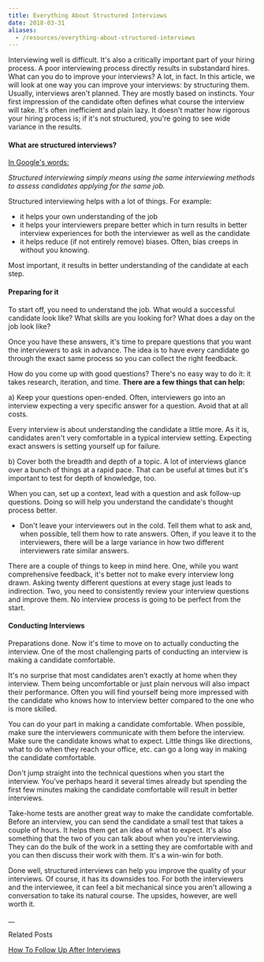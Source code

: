 ```yaml
---
title: Everything About Structured Interviews
date: 2018-03-31
aliases:
  - /resources/everything-about-structured-interviews
---
```

Interviewing well is difficult. It's also a critically important part of your hiring process. A poor interviewing process directly results in substandard hires.
  What can you do to improve your interviews? A lot, in fact.
In this article, we will look at one way you can improve your interviews: by structuring them. Usually, interviews aren't planned. They are mostly based on instincts. Your first impression of the candidate often defines what course the interview will take. It's often inefficient and plain lazy. It doesn't matter how rigorous your hiring process is; if it's not structured, you're going to see wide variance in the results.

#### What are structured interviews?

[In Google's words:](https://rework.withgoogle.com/guides/hiring-use-structured-interviewing/steps/introduction/)
  
 _Structured interviewing simply means using the same interviewing methods to assess candidates applying for the same job._

Structured interviewing helps with a lot of things. For example:

- it helps your own understanding of the job
- it helps your interviewers prepare better which in turn results in better interview experiences for both the interviewer as well as the candidate
- it helps reduce (if not entirely remove) biases. Often, bias creeps in without you knowing.

Most important, it results in better understanding of the candidate at each step.

#### Preparing for it

To start off, you need to understand the job. What would a successful candidate look like? What skills are you looking for? What does a day on the job look like?

Once you have these answers, it's time to prepare questions that you want the interviewers to ask in advance. The idea is to have every candidate go through the exact same process so you can collect the right feedback.

How do you come up with good questions? There's no easy way to do it: it takes research, iteration, and time. **There are a few things that can help:**

a) Keep your questions open-ended. Often, interviewers go into an interview expecting a very specific answer for a question. Avoid that at all costs.

Every interview is about understanding the candidate a little more. As it is, candidates aren't very comfortable in a typical interview setting. Expecting exact answers is setting yourself up for failure.

b) Cover both the breadth and depth of a topic. A lot of interviews glance over a bunch of things at a rapid pace. That can be useful at times but it's important to test for depth of knowledge, too.

When you can, set up a context, lead with a question and ask follow-up questions. Doing so will help you understand the candidate's thought process better.

- Don't leave your interviewers out in the cold. Tell them what to ask and, when possible, tell them how to rate answers. Often, if you leave it to the interviewers, there will be a large variance in how two different interviewers rate similar answers.

There are a couple of things to keep in mind here. One, while you want comprehensive feedback, it's better not to make every interview long drawn. Asking twenty different questions at every stage just leads to indirection. Two, you need to consistently review your interview questions and improve them. No interview process is going to be perfect from the start.

#### Conducting Interviews

Preparations done. Now it's time to move on to actually conducting the interview. One of the most challenging parts of conducting an interview is making a candidate comfortable.

It's no surprise that most candidates aren't exactly at home when they interview. Them being uncomfortable or just plain nervous will also impact their performance. Often you will find yourself being more impressed with the candidate who knows how to interview better compared to the one who is more skilled.

You can do your part in making a candidate comfortable. When possible, make sure the interviewers communicate with them before the interview. Make sure the candidate knows what to expect. Little things like directions, what to do when they reach your office, etc. can go a long way in making the candidate comfortable.

Don't jump straight into the technical questions when you start the interview. You've perhaps heard it several times already but spending the first few minutes making the candidate comfortable will result in better interviews.

Take-home tests are another great way to make the candidate comfortable. Before an interview, you can send the candidate a small test that takes a couple of hours. It helps them get an idea of what to expect. It's also something that the two of you can talk about when you're interviewing. They can do the bulk of the work in a setting they are comfortable with and you can then discuss their work with them. It's a win-win for both.

Done well, structured interviews can help you improve the quality of your interviews. Of course, it has its downsides too. For both the interviewers and the interviewee, it can feel a bit mechanical since you aren't allowing a conversation to take its natural course. The upsides, however, are well worth it.

\_\_

Related Posts

[How To Follow Up After Interviews](/resources/interviewing/how-to-follow-up-after-interviews)
